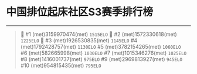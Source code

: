 # 中国排位起床社区S3赛季排行榜
---
> :1st_place_medal: #1 (met)3159970474(met) `1515ELO`
:2nd_place_medal: #2 (met)1572330618(met) `1225ELO`
:3rd_place_medal: #3 (met)1926530835(met) `1145ELO`
#4 (met)1792428757(met) `1130ELO`
#5 (met)3782154265(met) `1060ELO `
#6 (met)582665998(met) `1030ELO`
#7 (met)1015346276(met) `1025ELO`
#8 (met)1416001737(met) `975ELO`
#9 (met)2969813927(met) `945ELO`
#10 (met)954815435(met) `795ELO`



